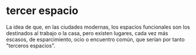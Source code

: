 # tercer espacio
La idea de que, en las ciudades modernas, los espacios funcionales son los destinados al trabajo o la casa, pero existen lugares, cada vez más escasos, de esparcimiento, ocio o encuentro común, que serían por tanto "terceros espacios".

